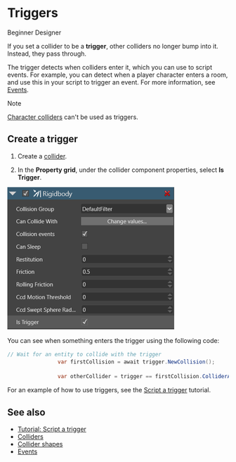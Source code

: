 # Triggers

<span class="label label-doc-level">Beginner</span>
<span class="label label-doc-audience">Designer</span>

If you set a collider to be a **trigger**, other colliders no longer bump into it. Instead, they pass through.

The trigger detects when colliders enter it, which you can use to script events. For example, you can detect when a player character enters a room, and use this in your script to trigger an event. For more information, see [Events](../scripts/events.md).

>[!Note]
>[Character colliders](characters.md) can't be used as triggers.

## Create a trigger 

1. Create a [collider](colliders.md).

2. In the **Property grid**, under the collider component properties, select **Is Trigger**.

![Select 'Is trigger'](media/triggers-select-is-trigger-checkbox.png)

You can see when something enters the trigger using the following code:

```cs
// Wait for an entity to collide with the trigger
                var firstCollision = await trigger.NewCollision();

                var otherCollider = trigger == firstCollision.ColliderA ? firstCollision.ColliderB : firstCollision.ColliderA;
```

For an example of how to use triggers, see the [Script a trigger](script-a-trigger.md) tutorial.

## See also

* [Tutorial: Script a trigger](script-a-trigger.md)
* [Colliders](colliders.md)
* [Collider shapes](collider-shapes.md)
* [Events](../scripts/events.md)
